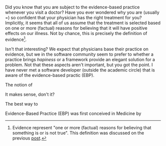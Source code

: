 Did you know that you are subject to the evidence-based practice whenever you visit a doctor? Have you ever wondered why you are (usually =) so confident that your physician has the right treatment for you? Implicitly, it seems that all of us assume that the treatment is selected based on one or more (factual) reasons for believing that it will have positive effects on our illness. Not by chance, this is precisely the definition of evidence[^1].

Isn't that interesting? We expect that physicians base their practice on evidence, but we in the software community seem to prefer to whether a practice brings *hapiness* or a framework provide an elegant solution for a problem. Not that these aspects aren't important, but you got the point. I have never met a software developer (outside the academic circle) that is aware of the evidence-based practic (EBP).

The notion of 






It makes sense, don't it?

The best way to




Evidence-Based Practice (EBP) was first conceived in Medicine by 

[^1]: Evidence represent "one or more (factual) reasons for believing that something is or is not true". This definition was discussed on the previous [post](http://www.evidencebasedpractice.se/blog/welcome-to-the-blog/).



